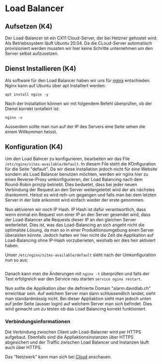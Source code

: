 # Load Balancer

## Aufsetzen (K4)

Der Load-Balancer ist ein CX11 Cloud-Server, der bei Hetzner gehostet wird. Als Betriebssystem läuft Ubuntu 20.04. Da die CLoud-Server automatisch provisioniert werden mussten wir hier keine Schritte unternehmen um den Server selbst aufzusetzen.

## Dienst Installieren (K4)

Als software für den Load Balancer haben wir uns für [nginx](https://www.nginx.com/) entschieden. Nginx kann auf Ubuntu über apt Installiert werden:

```apt install nginx -y```
 
Nach der Installation können wir mit folgendem Befehl überprüfen, ob der Dienst korrekt isntalleirt ist:

```nginx -v```

Ausserdem sollte man nun auf der IP des Servers eine Seite sehen die einem Willkommen heisst.

## Konfiguration (K4)

Um den Load Balncer zu konfigurieren, bearbeiten wir das File ```/etc/nginx/sites-available/default```. In diesem File steht die KOnfiguration für die Seite "default". Da wir diese Installation jedoch nicht für eine Website sondern als Load Balancer benutzen möchten, werden wir nginx hier zu einen Reverse-Proxy umkonfigurieren, der Load Balancing nach dem Round-Robin prinzip betriebt. Dies beduetet, dass bei jeder neuen Verbindung der Request an den Server weitergeleitet wird der als nächstes drankommt. Heisst es wird reih-um gegangen und falls man bei dem letzten Server in der liste ankommt wird einfach wieder der erste genommen.

Nun aktivieren wir noch IP Hash. IP Hash ist dafür verantwortlich, dass wenn einmal ein Request von einer IP an den Server gesendet wird, dass der Load-Balancer alle Requests dieser IP an den gleichen Server weiterleitet. Dies ist, was das Load-Balancing an sich angeht nicht die optimalste Lösung, da man so in einer Produktionsumgebung einen Server überalsten könnte. Jedoch hatten wir hier nicht die Zeit die Applikation auf Load-Balancing ohne IP-Hash vorzuberieten, weshalb wir dies heir aktiviert haben.

Unser ```/etc/nginx/sites-available/default``` sieht nach der Umkonfiguration nun so aus:

```nginx

```

Danach kann man die Änderungen mit ```nginx -t``` überprüfen und falls der Test erfolgreich war den Service neu starten ```service nginx restart```.

Nun sollte die Applikation über die definierte Domain "alarm.davidlab.ch" erreichbar sein. Auf welchem Server man dann schlussendlich landet, sieht man standardmässig nicht. Bei dieser Appliaktion sieht man jedoch unten auf jeder Seite (ausser login) auf welchem Server man sich befindet. Dies wird gemacht um zu testen ob das Load Balancing korrekt funktioniert.

### Verbindungsinformationen

Die Verbindung zwischen Client udn Load-Balacner wird per HTTPS aufgebaut. Ebenfalls sind die Appliaktionsinstanzen über HTTPS abgesichert und der Traffic zwischen Load Balancer und Instanzen läuft auch über HTTPS.

Das "Netzwerk" kann man sich bei [Cloud](https://github.com/SayHeyD/M242/tree/main/Cloud) anschauen.
